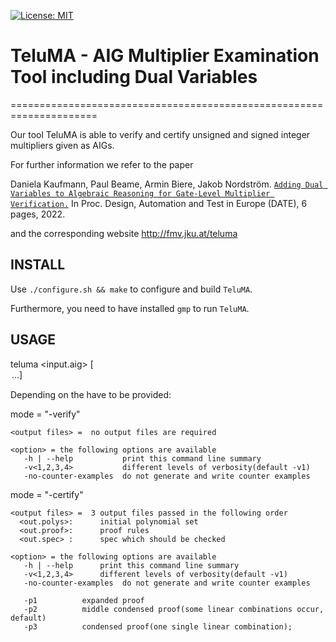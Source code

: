 [![License: MIT](https://img.shields.io/badge/License-MIT-yellow.svg)](https://opensource.org/licenses/MIT)

# TeluMA - AIG Multiplier Examination Tool including Dual Variables
=====================================================================

Our tool TeluMA is able to verify and certify unsigned and signed
integer multipliers given as AIGs.

For further information we refer to the paper

Daniela Kaufmann, Paul Beame, Armin Biere, Jakob Nordström. 
 [`Adding Dual Variables to Algebraic Reasoning
for Gate-Level Multiplier Verification.`](https://danielakaufmann.at/kaufmannbeamebierenordstroem-date22/)
In Proc. Design, Automation and Test in Europe (DATE), 6 pages, 2022.

and the corresponding website http://fmv.jku.at/teluma  


INSTALL
--------------------------------------------------------------------
Use `./configure.sh && make` to configure and build `TeluMA`.

Furthermore, you need to have installed `gmp` to run `TeluMA`.


USAGE
--------------------------------------------------------------------
teluma <mode> <input.aig> <output files> [<option> ...] 

Depending on the <mode> <output files> have to be provided:


 mode = "-verify"
  
    <output files> =  no output files are required 
      
    <option> = the following options are available 
       -h | --help           print this command line summary 
       -v<1,2,3,4>           different levels of verbosity(default -v1) 
       -no-counter-examples  do not generate and write counter examples
     
     
 mode = "-certify"
  
    <output files> =  3 output files passed in the following order
      <out.polys>:      initial polynomial set 
      <out.proof>:      proof rules 
      <out.spec> :      spec which should be checked 
      
    <option> = the following options are available 
       -h | --help      print this command line summary 
       -v<1,2,3,4>      different levels of verbosity(default -v1) 
       -no-counter-examples  do not generate and write counter examples

       -p1          expanded proof 
       -p2          middle condensed proof(some linear combinations occur, default)
       -p3          condensed proof(one single linear combination);
